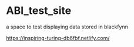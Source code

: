 # ABI_test_site
a space to test displaying data stored in blackfynn

https://inspiring-turing-db6fbf.netlify.com/
